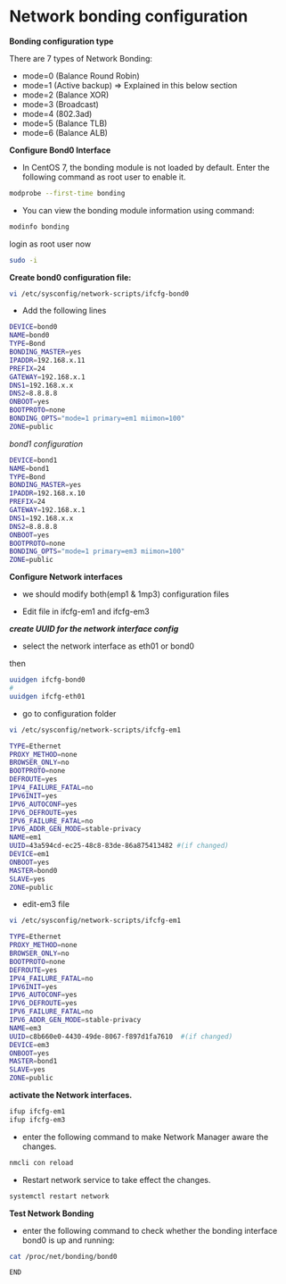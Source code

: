 # Network bonding configuration


**Bonding configuration type**

There are 7 types of Network Bonding:

* mode=0 (Balance Round Robin)
* mode=1 (Active backup) ⇒ Explained in this below section
* mode=2 (Balance XOR)
* mode=3 (Broadcast)
* mode=4 (802.3ad)
* mode=5 (Balance TLB)
* mode=6 (Balance ALB)

**Configure Bond0 Interface**

* In CentOS 7, the bonding module is not loaded by default. Enter the following command as root user to enable it.

```bash
modprobe --first-time bonding
```

* You can view the bonding module information using command:

```bash
modinfo bonding
```

login as root user now

```bash
sudo -i
```

**Create bond0 configuration file:**

```bash
vi /etc/sysconfig/network-scripts/ifcfg-bond0
```

- Add the following lines

```bash
DEVICE=bond0
NAME=bond0
TYPE=Bond
BONDING_MASTER=yes
IPADDR=192.168.x.11
PREFIX=24
GATEWAY=192.168.x.1
DNS1=192.168.x.x
DNS2=8.8.8.8
ONBOOT=yes
BOOTPROTO=none
BONDING_OPTS="mode=1 primary=em1 miimon=100"
ZONE=public
```
*bond1 configuration*

```bash
DEVICE=bond1
NAME=bond1
TYPE=Bond
BONDING_MASTER=yes
IPADDR=192.168.x.10
PREFIX=24
GATEWAY=192.168.x.1
DNS1=192.168.x.x
DNS2=8.8.8.8
ONBOOT=yes
BOOTPROTO=none
BONDING_OPTS="mode=1 primary=em3 miimon=100"
ZONE=public
```

**Configure Network interfaces**

- we should modify both(emp1 & 1mp3) configuration files

- Edit file in ifcfg-em1 and ifcfg-em3


**_create UUID for the network interface config_**

- select the network interface as eth01 or bond0

then 

```bash
uuidgen ifcfg-bond0 
#
uuidgen ifcfg-eth01
```
- go to configuration folder

```bash
vi /etc/sysconfig/network-scripts/ifcfg-em1
```

```bash
TYPE=Ethernet
PROXY_METHOD=none
BROWSER_ONLY=no
BOOTPROTO=none
DEFROUTE=yes
IPV4_FAILURE_FATAL=no
IPV6INIT=yes
IPV6_AUTOCONF=yes
IPV6_DEFROUTE=yes
IPV6_FAILURE_FATAL=no
IPV6_ADDR_GEN_MODE=stable-privacy
NAME=em1
UUID=43a594cd-ec25-48c8-83de-86a875413482 #(if changed)
DEVICE=em1
ONBOOT=yes
MASTER=bond0
SLAVE=yes
ZONE=public
```
* edit-em3 file

```bash
vi /etc/sysconfig/network-scripts/ifcfg-em1
```

```bash
TYPE=Ethernet
PROXY_METHOD=none
BROWSER_ONLY=no
BOOTPROTO=none
DEFROUTE=yes
IPV4_FAILURE_FATAL=no
IPV6INIT=yes
IPV6_AUTOCONF=yes
IPV6_DEFROUTE=yes
IPV6_FAILURE_FATAL=no
IPV6_ADDR_GEN_MODE=stable-privacy
NAME=em3
UUID=c8b660e0-4430-49de-8067-f897d1fa7610  #(if changed)
DEVICE=em3
ONBOOT=yes
MASTER=bond1
SLAVE=yes
ZONE=public
```



**activate the Network interfaces.**

```bash
ifup ifcfg-em1
ifup ifcfg-em3
```

* enter the following command to make Network Manager aware the changes.


```bash
nmcli con reload
```

* Restart network service to take effect the changes.

```bash
systemctl restart network
```

**Test Network Bonding**

- enter the following command to check whether the bonding interface bond0 is up and running:


```bash
cat /proc/net/bonding/bond0
```

`END`

